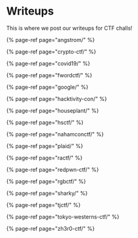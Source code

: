 # Writeups

This is where we post our writeups for CTF challs!

{% page-ref page="angstrom/" %}

{% page-ref page="crypto-ctf/" %}

{% page-ref page="covid19/" %}

{% page-ref page="fwordctf/" %}



{% page-ref page="google/" %}

{% page-ref page="hacktivity-con/" %}

{% page-ref page="houseplant/" %}

{% page-ref page="hsctf/" %}

{% page-ref page="nahamconctf/" %}

{% page-ref page="plaid/" %}

{% page-ref page="ractf/" %}

{% page-ref page="redpwn-ctf/" %}

{% page-ref page="rgbctf/" %}

{% page-ref page="sharky/" %}

{% page-ref page="tjctf/" %}

{% page-ref page="tokyo-westerns-ctf/" %}





{% page-ref page="zh3r0-ctf/" %}



